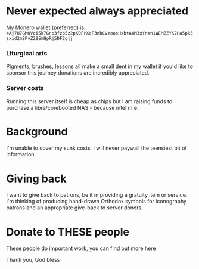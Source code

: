 # Never expected always appreciated

My Monero wallet (preferred) is,
`
4Aj7U7GMQVci5k7Gnp3fzb5z2pKQFrXcF3nbCvYoosHxbtAWM3xYnWn1WEMZZYK2Ha5pk5sxid2m8PvZ28SmHpRj5DF2qjj`


### Liturgical arts

Pigments, brushes, lessons all make a small dent in my wallet if you'd like to sponsor this journey donations are incredibly appreciated.

### Server costs

Running this server itself is cheap as chips but I am raising funds to purchase a libre/corebooted NAS - because intel m.e.

# Background

I'm unable to cover my sunk costs. I will never paywall the teensiest bit of information. 

# Giving back

I want to give back to patrons, be it in providing a gratuity item or service. I'm thinking of producing hand-drawn Orthodox symbols for iconography patrons and an appropriate give-back to server donors.


# Donate to THESE people

These people do important work, you can find out more [here](https://link.avsbq.org/donation.md)

Thank you, God bless
